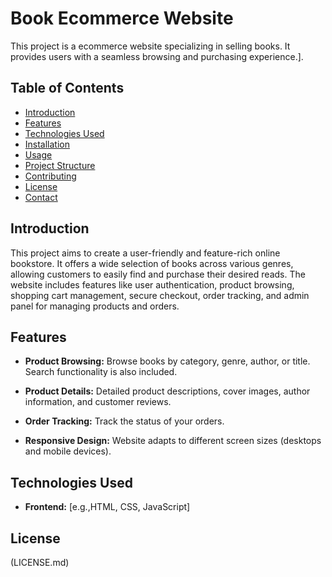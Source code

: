 # Book Ecommerce Website

This project is a ecommerce website specializing in selling books. It provides users with a seamless browsing and purchasing experience.].

## Table of Contents

- [Introduction](#introduction)
- [Features](#features)
- [Technologies Used](#technologies-used)
- [Installation](#installation)
- [Usage](#usage)
- [Project Structure](#project-structure)
- [Contributing](#contributing)
- [License](#license)
- [Contact](#contact)

## Introduction

This project aims to create a user-friendly and feature-rich online bookstore.  It offers a wide selection of books across various genres, allowing customers to easily find and purchase their desired reads.  The website includes features like user authentication, product browsing, shopping cart management, secure checkout, order tracking, and admin panel for managing products and orders.

## Features

- **Product Browsing:**  Browse books by category, genre, author, or title.  Search functionality is also included.
- **Product Details:**  Detailed product descriptions, cover images, author information, and customer reviews.
- **Order Tracking:**  Track the status of your orders.

- **Responsive Design:**  Website adapts to different screen sizes (desktops and mobile devices).



## Technologies Used

- **Frontend:** [e.g.,HTML, CSS, JavaScript]


## License
(LICENSE.md)
